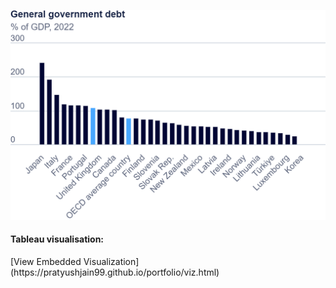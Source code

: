 ![Govt debt ratio](viz-gen-govt-debt.png)

<h4>Tableau visualisation: </h3>
[View Embedded Visualization](https://pratyushjain99.github.io/portfolio/viz.html)


